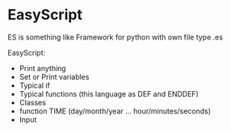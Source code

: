 # EasyScript

ES is something like Framework for python with own file type .es

EasyScript:
- Print anything
- Set or Print variables
- Typical if
- Typical functions (this language as DEF and ENDDEF)
- Classes
- function TIME (day/month/year ... hour/minutes/seconds)
- Input
